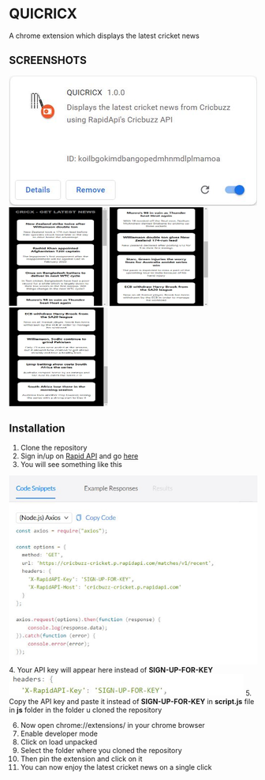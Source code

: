 # QUICRICX
A chrome extension which displays the latest cricket news

## SCREENSHOTS
<img src="screenshots/ExtensionTab.JPG" alt="Chrome extension screenshot">
<img src="screenshots/image1.JPG" width="200" height="200"/>
<img src="screenshots/image2.JPG" width="200" height="200"/>
<img src="screenshots/image3.JPG" width="200" height="200"/>

## Installation
1. Clone the repository
2. Sign in/up on <a href="https://rapidapi.com" target="_blank">Rapid API</a> and go <a href="https://rapidapi.com/cricketapilive/api/cricbuzz-cricket" target="_blank">here</a>
3. You will see something like this
<img src="screenshots/key.JPG"/>
4. Your API key will appear here instead of <b>SIGN-UP-FOR-KEY</b>
<img src="screenshots/apiKey.JPG"/>
5. Copy the API key and paste it instead of <b>SIGN-UP-FOR-KEY</b> in <b>script.js</b> file in <b>js</b> folder in the folder u cloned the repository

6. Now open chrome://extensions/ in your chrome browser
7. Enable developer mode
8. Click on load unpacked
9. Select the folder where you cloned the repository
10. Then pin the extension and click on it
11. You can now enjoy the latest cricket news on a single click